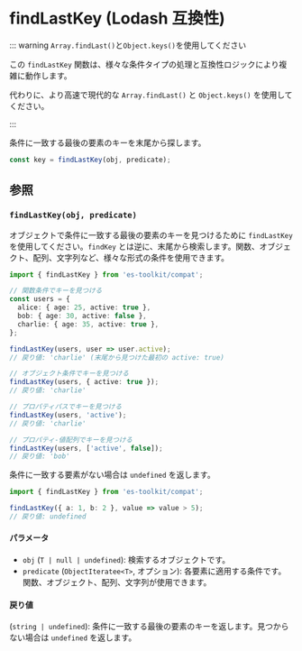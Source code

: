 # findLastKey (Lodash 互換性)

::: warning `Array.findLast()`と`Object.keys()`を使用してください

この `findLastKey` 関数は、様々な条件タイプの処理と互換性ロジックにより複雑に動作します。

代わりに、より高速で現代的な `Array.findLast()` と `Object.keys()` を使用してください。

:::

条件に一致する最後の要素のキーを末尾から探します。

```typescript
const key = findLastKey(obj, predicate);
```

## 参照

### `findLastKey(obj, predicate)`

オブジェクトで条件に一致する最後の要素のキーを見つけるために `findLastKey` を使用してください。`findKey` とは逆に、末尾から検索します。関数、オブジェクト、配列、文字列など、様々な形式の条件を使用できます。

```typescript
import { findLastKey } from 'es-toolkit/compat';

// 関数条件でキーを見つける
const users = {
  alice: { age: 25, active: true },
  bob: { age: 30, active: false },
  charlie: { age: 35, active: true },
};

findLastKey(users, user => user.active);
// 戻り値: 'charlie' (末尾から見つけた最初の active: true)

// オブジェクト条件でキーを見つける
findLastKey(users, { active: true });
// 戻り値: 'charlie'

// プロパティパスでキーを見つける
findLastKey(users, 'active');
// 戻り値: 'charlie'

// プロパティ-値配列でキーを見つける
findLastKey(users, ['active', false]);
// 戻り値: 'bob'
```

条件に一致する要素がない場合は `undefined` を返します。

```typescript
import { findLastKey } from 'es-toolkit/compat';

findLastKey({ a: 1, b: 2 }, value => value > 5);
// 戻り値: undefined
```

#### パラメータ

- `obj` (`T | null | undefined`): 検索するオブジェクトです。
- `predicate` (`ObjectIteratee<T>`, オプション): 各要素に適用する条件です。関数、オブジェクト、配列、文字列が使用できます。

#### 戻り値

(`string | undefined`): 条件に一致する最後の要素のキーを返します。見つからない場合は `undefined` を返します。
